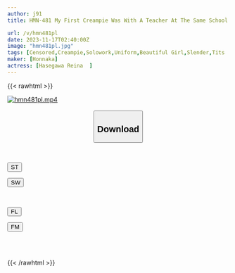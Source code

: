 ```yaml
---
author: j91
title: HMN-481 My First Creampie Was With A Teacher At The Same School. A Precocious J-type Girl's Sexual Desire Escalated As She Learned The Pleasure Of Raw Sex During Her First Creampie Experience After That, She Continued To Seduce The Teachers At Her School And Creampied Her Over And Over Again At A Love Hotel After School Rena Hasegawa

url: /v/hmn481pl
date: 2023-11-17T02:40:00Z
image: "hmn481pl.jpg"
tags: [Censored,Creampie,Solowork,Uniform,Beautiful Girl,Slender,Tits	 ]
maker: [Honnaka]
actress: [Hasegawa Reina  ]
---
```



{{< rawhtml >}}

<div class="video" data-videoid="MkQAyXd1LMCmxA6">
    <a href="javascript:;">
        <img src="/v/hmn481pl/hmn481pl.jpg" width="WIDTH" height="HEIGHT" alt="hmn481pl.mp4" loading="lazy">
    </a>
</div>

<script type="text/javascript" src="https://j91.asia/asset/on-demand-st.js"></script>

<br>
  <link rel="stylesheet" href="https://j91.asia/asset/bs5.css">
  
  <center>
  <button class="btn btn-primary" type="button" data-bs-toggle="collapse" data-bs-target=".multi-collapse" aria-expanded="false" aria-controls="multiCollapseExample1 multiCollapseExample2"><h2>Download</h2></button></center>
</p>
<div class="row">
  <div class="col">
    <div class="collapse multi-collapse" id="multiCollapseExample1">
      <div class="card card-body">
	      	      <br>
<div class="buttons">  
<p><a href="https://streamtape.to/v/MkQAyXd1LMCmxA6" target="_blank"><button class="btn-hover color-3"><i class="fa fa-download"></i> ST</button></a></p>
<p><a href="https://sfastwish.com/2ycpqgpx3xc4" target="_blank"><button class="btn-hover color-2"><i class="fa fa-download"></i> SW</button></a></p></div>
    </div>
  </div>
</div>
  <div class="col">
    <div class="collapse multi-collapse" id="multiCollapseExample2">
      <div class="card card-body">
	      <br>
<div class="buttons">
<p><a href="javascript:;" target="_blank"><button class="btn-hover color-9"><i class="fa fa-download"></i> FL</button></a></p>
<p><a href="javascript:;" target="_blank"><button class="btn-hover color-8"><i class="fa fa-download"></i> FM</button></a></p></div>
<br><br>
      </div>
    </div>
  </div>
</div>

{{< /rawhtml >}}
